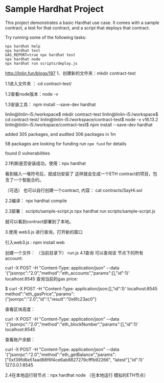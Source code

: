 # Sample Hardhat Project

This project demonstrates a basic Hardhat use case. It comes with a sample contract, a test for that contract, and a script that deploys that contract.

Try running some of the following tasks:

```shell
npx hardhat help
npx hardhat test
GAS_REPORT=true npx hardhat test
npx hardhat node
npx hardhat run scripts/deploy.js
```

http://linlin.fun/blogs/197
1、创建新的文件夹：mkdir contract-test

1.1进入文件夹 ： cd contract-test/

1.2查看node版本：node -v

1.3安装工具： npm install --save-dev hardhat

linlin@linlin-i5:/workspace$ mkdir contract-test
linlin@linlin-i5:/workspace$ cd contract-test/
linlin@linlin-i5:/workspace/contract-test$ node -v
v16.13.2
linlin@linlin-i5:/workspace/contract-test$ npm install --save-dev hardhat

added 305 packages, and audited 306 packages in 1m

58 packages are looking for funding
  run `npm fund` for details

found 0 vulnerabilities

2.1判断是否安装成功，使用：npx hardhat

看到输入一堆符号后，就成功安装了
这样就会生成一个ETH contract的项目，包含了一个智能合约。

（可选） 也可以自行创建一个contract, 内容： cat contracts/SayHi.sol

2.2编译： npx hardhat compile

2.3部署： scripts/sample-script.js
npx hardhat run scripts/sample-script.js

就可以看到contract部署到了本地。

3.使用 web3.js 进行查询，打开新的窗口

引入web3.js : npm install web

创建一个文件： （当前目录下） run.js
4.1查询
可以查询该 节点下的所有account:

curl -X POST -H "Content-Type: application/json" --data '{"jsonrpc":"2.0","method":"eth_accounts","params":[],"id":1}' localhost:8545
查询当前的gas price:

$ curl -X POST -H "Content-Type: application/json:[],"id":1}' localhost:8545 method":"eth_gasPrice","params":
{"jsonrpc":"2.0","id":1,"result":"0x6fc23ac0"}

查看区块高度：

curl -X POST -H "Content-Type: application/json" --data '{"jsonrpc":"2.0","method":"eth_blockNumber","params":[],"id":1}' localhost:8545

查看账户余额：

curl -X POST -H "Content-Type: application/json" --data '{"jsonrpc":"2.0","method":"eth_getBalance","params":["0xf39fd6e51aad88f6f4ce6ab8827279cfffb92266", "latest"],"id":1}' 127.0.0.1:8545


2.4在本地运行轻节点：npx hardhat node   （在本地运行 模拟的ETH节点）

